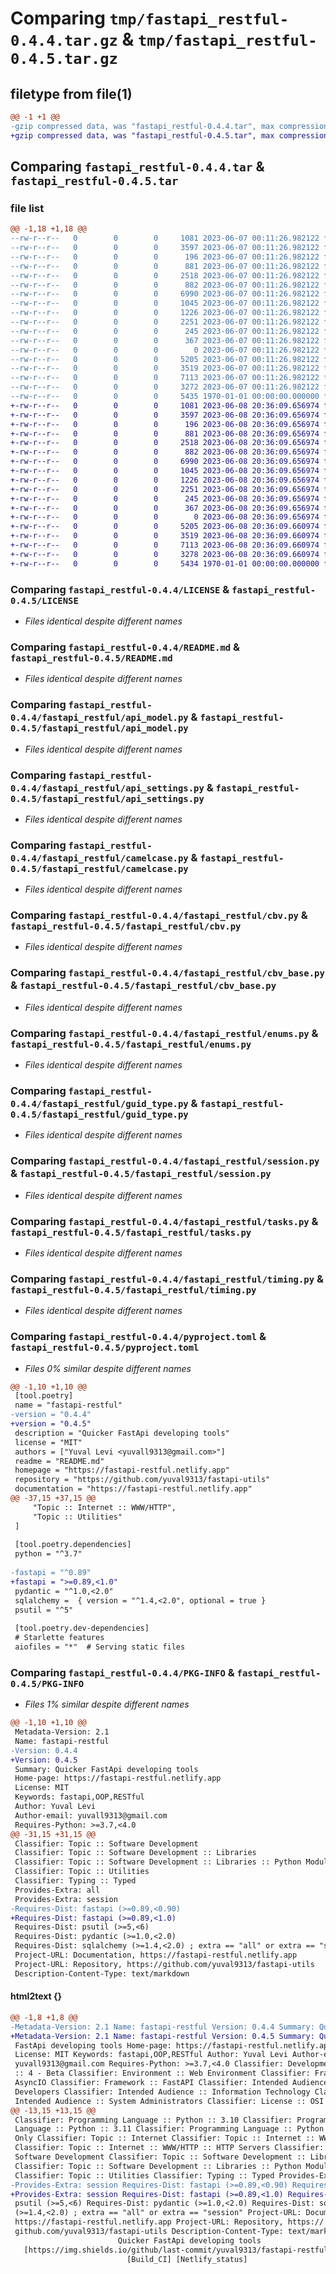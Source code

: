 # Comparing `tmp/fastapi_restful-0.4.4.tar.gz` & `tmp/fastapi_restful-0.4.5.tar.gz`

## filetype from file(1)

```diff
@@ -1 +1 @@
-gzip compressed data, was "fastapi_restful-0.4.4.tar", max compression
+gzip compressed data, was "fastapi_restful-0.4.5.tar", max compression
```

## Comparing `fastapi_restful-0.4.4.tar` & `fastapi_restful-0.4.5.tar`

### file list

```diff
@@ -1,18 +1,18 @@
--rw-r--r--   0        0        0     1081 2023-06-07 00:11:26.982122 fastapi_restful-0.4.4/LICENSE
--rw-r--r--   0        0        0     3597 2023-06-07 00:11:26.982122 fastapi_restful-0.4.4/README.md
--rw-r--r--   0        0        0      196 2023-06-07 00:11:26.982122 fastapi_restful-0.4.4/fastapi_restful/__init__.py
--rw-r--r--   0        0        0      881 2023-06-07 00:11:26.982122 fastapi_restful-0.4.4/fastapi_restful/api_model.py
--rw-r--r--   0        0        0     2518 2023-06-07 00:11:26.982122 fastapi_restful-0.4.4/fastapi_restful/api_settings.py
--rw-r--r--   0        0        0      882 2023-06-07 00:11:26.982122 fastapi_restful-0.4.4/fastapi_restful/camelcase.py
--rw-r--r--   0        0        0     6990 2023-06-07 00:11:26.982122 fastapi_restful-0.4.4/fastapi_restful/cbv.py
--rw-r--r--   0        0        0     1045 2023-06-07 00:11:26.982122 fastapi_restful-0.4.4/fastapi_restful/cbv_base.py
--rw-r--r--   0        0        0     1226 2023-06-07 00:11:26.982122 fastapi_restful-0.4.4/fastapi_restful/enums.py
--rw-r--r--   0        0        0     2251 2023-06-07 00:11:26.982122 fastapi_restful-0.4.4/fastapi_restful/guid_type.py
--rw-r--r--   0        0        0      245 2023-06-07 00:11:26.982122 fastapi_restful-0.4.4/fastapi_restful/inferring_router.py
--rw-r--r--   0        0        0      367 2023-06-07 00:11:26.982122 fastapi_restful-0.4.4/fastapi_restful/openapi.py
--rw-r--r--   0        0        0        0 2023-06-07 00:11:26.982122 fastapi_restful-0.4.4/fastapi_restful/py.typed
--rw-r--r--   0        0        0     5205 2023-06-07 00:11:26.982122 fastapi_restful-0.4.4/fastapi_restful/session.py
--rw-r--r--   0        0        0     3519 2023-06-07 00:11:26.982122 fastapi_restful-0.4.4/fastapi_restful/tasks.py
--rw-r--r--   0        0        0     7113 2023-06-07 00:11:26.982122 fastapi_restful-0.4.4/fastapi_restful/timing.py
--rw-r--r--   0        0        0     3272 2023-06-07 00:11:26.982122 fastapi_restful-0.4.4/pyproject.toml
--rw-r--r--   0        0        0     5435 1970-01-01 00:00:00.000000 fastapi_restful-0.4.4/PKG-INFO
+-rw-r--r--   0        0        0     1081 2023-06-08 20:36:09.656974 fastapi_restful-0.4.5/LICENSE
+-rw-r--r--   0        0        0     3597 2023-06-08 20:36:09.656974 fastapi_restful-0.4.5/README.md
+-rw-r--r--   0        0        0      196 2023-06-08 20:36:09.656974 fastapi_restful-0.4.5/fastapi_restful/__init__.py
+-rw-r--r--   0        0        0      881 2023-06-08 20:36:09.656974 fastapi_restful-0.4.5/fastapi_restful/api_model.py
+-rw-r--r--   0        0        0     2518 2023-06-08 20:36:09.656974 fastapi_restful-0.4.5/fastapi_restful/api_settings.py
+-rw-r--r--   0        0        0      882 2023-06-08 20:36:09.656974 fastapi_restful-0.4.5/fastapi_restful/camelcase.py
+-rw-r--r--   0        0        0     6990 2023-06-08 20:36:09.656974 fastapi_restful-0.4.5/fastapi_restful/cbv.py
+-rw-r--r--   0        0        0     1045 2023-06-08 20:36:09.656974 fastapi_restful-0.4.5/fastapi_restful/cbv_base.py
+-rw-r--r--   0        0        0     1226 2023-06-08 20:36:09.656974 fastapi_restful-0.4.5/fastapi_restful/enums.py
+-rw-r--r--   0        0        0     2251 2023-06-08 20:36:09.656974 fastapi_restful-0.4.5/fastapi_restful/guid_type.py
+-rw-r--r--   0        0        0      245 2023-06-08 20:36:09.656974 fastapi_restful-0.4.5/fastapi_restful/inferring_router.py
+-rw-r--r--   0        0        0      367 2023-06-08 20:36:09.656974 fastapi_restful-0.4.5/fastapi_restful/openapi.py
+-rw-r--r--   0        0        0        0 2023-06-08 20:36:09.656974 fastapi_restful-0.4.5/fastapi_restful/py.typed
+-rw-r--r--   0        0        0     5205 2023-06-08 20:36:09.660974 fastapi_restful-0.4.5/fastapi_restful/session.py
+-rw-r--r--   0        0        0     3519 2023-06-08 20:36:09.660974 fastapi_restful-0.4.5/fastapi_restful/tasks.py
+-rw-r--r--   0        0        0     7113 2023-06-08 20:36:09.660974 fastapi_restful-0.4.5/fastapi_restful/timing.py
+-rw-r--r--   0        0        0     3278 2023-06-08 20:36:09.660974 fastapi_restful-0.4.5/pyproject.toml
+-rw-r--r--   0        0        0     5434 1970-01-01 00:00:00.000000 fastapi_restful-0.4.5/PKG-INFO
```

### Comparing `fastapi_restful-0.4.4/LICENSE` & `fastapi_restful-0.4.5/LICENSE`

 * *Files identical despite different names*

### Comparing `fastapi_restful-0.4.4/README.md` & `fastapi_restful-0.4.5/README.md`

 * *Files identical despite different names*

### Comparing `fastapi_restful-0.4.4/fastapi_restful/api_model.py` & `fastapi_restful-0.4.5/fastapi_restful/api_model.py`

 * *Files identical despite different names*

### Comparing `fastapi_restful-0.4.4/fastapi_restful/api_settings.py` & `fastapi_restful-0.4.5/fastapi_restful/api_settings.py`

 * *Files identical despite different names*

### Comparing `fastapi_restful-0.4.4/fastapi_restful/camelcase.py` & `fastapi_restful-0.4.5/fastapi_restful/camelcase.py`

 * *Files identical despite different names*

### Comparing `fastapi_restful-0.4.4/fastapi_restful/cbv.py` & `fastapi_restful-0.4.5/fastapi_restful/cbv.py`

 * *Files identical despite different names*

### Comparing `fastapi_restful-0.4.4/fastapi_restful/cbv_base.py` & `fastapi_restful-0.4.5/fastapi_restful/cbv_base.py`

 * *Files identical despite different names*

### Comparing `fastapi_restful-0.4.4/fastapi_restful/enums.py` & `fastapi_restful-0.4.5/fastapi_restful/enums.py`

 * *Files identical despite different names*

### Comparing `fastapi_restful-0.4.4/fastapi_restful/guid_type.py` & `fastapi_restful-0.4.5/fastapi_restful/guid_type.py`

 * *Files identical despite different names*

### Comparing `fastapi_restful-0.4.4/fastapi_restful/session.py` & `fastapi_restful-0.4.5/fastapi_restful/session.py`

 * *Files identical despite different names*

### Comparing `fastapi_restful-0.4.4/fastapi_restful/tasks.py` & `fastapi_restful-0.4.5/fastapi_restful/tasks.py`

 * *Files identical despite different names*

### Comparing `fastapi_restful-0.4.4/fastapi_restful/timing.py` & `fastapi_restful-0.4.5/fastapi_restful/timing.py`

 * *Files identical despite different names*

### Comparing `fastapi_restful-0.4.4/pyproject.toml` & `fastapi_restful-0.4.5/pyproject.toml`

 * *Files 0% similar despite different names*

```diff
@@ -1,10 +1,10 @@
 [tool.poetry]
 name = "fastapi-restful"
-version = "0.4.4"
+version = "0.4.5"
 description = "Quicker FastApi developing tools"
 license = "MIT"
 authors = ["Yuval Levi <yuvall9313@gmail.com>"]
 readme = "README.md"
 homepage = "https://fastapi-restful.netlify.app"
 repository = "https://github.com/yuval9313/fastapi-utils"
 documentation = "https://fastapi-restful.netlify.app"
@@ -37,15 +37,15 @@
     "Topic :: Internet :: WWW/HTTP",
     "Topic :: Utilities"
 ]
 
 [tool.poetry.dependencies]
 python = "^3.7"
 
-fastapi = "^0.89"
+fastapi = ">=0.89,<1.0"
 pydantic = "^1.0,<2.0"
 sqlalchemy =  { version = "^1.4,<2.0", optional = true }
 psutil = "^5"
 
 [tool.poetry.dev-dependencies]
 # Starlette features
 aiofiles = "*"  # Serving static files
```

### Comparing `fastapi_restful-0.4.4/PKG-INFO` & `fastapi_restful-0.4.5/PKG-INFO`

 * *Files 1% similar despite different names*

```diff
@@ -1,10 +1,10 @@
 Metadata-Version: 2.1
 Name: fastapi-restful
-Version: 0.4.4
+Version: 0.4.5
 Summary: Quicker FastApi developing tools
 Home-page: https://fastapi-restful.netlify.app
 License: MIT
 Keywords: fastapi,OOP,RESTful
 Author: Yuval Levi
 Author-email: yuvall9313@gmail.com
 Requires-Python: >=3.7,<4.0
@@ -31,15 +31,15 @@
 Classifier: Topic :: Software Development
 Classifier: Topic :: Software Development :: Libraries
 Classifier: Topic :: Software Development :: Libraries :: Python Modules
 Classifier: Topic :: Utilities
 Classifier: Typing :: Typed
 Provides-Extra: all
 Provides-Extra: session
-Requires-Dist: fastapi (>=0.89,<0.90)
+Requires-Dist: fastapi (>=0.89,<1.0)
 Requires-Dist: psutil (>=5,<6)
 Requires-Dist: pydantic (>=1.0,<2.0)
 Requires-Dist: sqlalchemy (>=1.4,<2.0) ; extra == "all" or extra == "session"
 Project-URL: Documentation, https://fastapi-restful.netlify.app
 Project-URL: Repository, https://github.com/yuval9313/fastapi-utils
 Description-Content-Type: text/markdown
```

#### html2text {}

```diff
@@ -1,8 +1,8 @@
-Metadata-Version: 2.1 Name: fastapi-restful Version: 0.4.4 Summary: Quicker
+Metadata-Version: 2.1 Name: fastapi-restful Version: 0.4.5 Summary: Quicker
 FastApi developing tools Home-page: https://fastapi-restful.netlify.app
 License: MIT Keywords: fastapi,OOP,RESTful Author: Yuval Levi Author-email:
 yuvall9313@gmail.com Requires-Python: >=3.7,<4.0 Classifier: Development Status
 :: 4 - Beta Classifier: Environment :: Web Environment Classifier: Framework ::
 AsyncIO Classifier: Framework :: FastAPI Classifier: Intended Audience ::
 Developers Classifier: Intended Audience :: Information Technology Classifier:
 Intended Audience :: System Administrators Classifier: License :: OSI Approved
@@ -13,15 +13,15 @@
 Classifier: Programming Language :: Python :: 3.10 Classifier: Programming
 Language :: Python :: 3.11 Classifier: Programming Language :: Python :: 3 ::
 Only Classifier: Topic :: Internet Classifier: Topic :: Internet :: WWW/HTTP
 Classifier: Topic :: Internet :: WWW/HTTP :: HTTP Servers Classifier: Topic ::
 Software Development Classifier: Topic :: Software Development :: Libraries
 Classifier: Topic :: Software Development :: Libraries :: Python Modules
 Classifier: Topic :: Utilities Classifier: Typing :: Typed Provides-Extra: all
-Provides-Extra: session Requires-Dist: fastapi (>=0.89,<0.90) Requires-Dist:
+Provides-Extra: session Requires-Dist: fastapi (>=0.89,<1.0) Requires-Dist:
 psutil (>=5,<6) Requires-Dist: pydantic (>=1.0,<2.0) Requires-Dist: sqlalchemy
 (>=1.4,<2.0) ; extra == "all" or extra == "session" Project-URL: Documentation,
 https://fastapi-restful.netlify.app Project-URL: Repository, https://
 github.com/yuval9313/fastapi-utils Description-Content-Type: text/markdown
                        Quicker FastApi developing tools
   [https://img.shields.io/github/last-commit/yuval9313/fastapi-restful.svg]_
                          [Build_CI] [Netlify_status]
```

